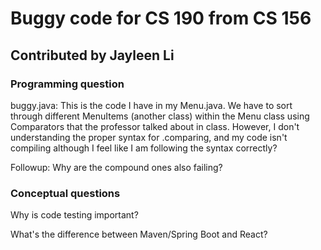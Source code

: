 # Buggy code for CS 190 from CS 156

## Contributed by Jayleen Li

### Programming question
buggy.java: This is the code I have in my Menu.java.
We have to sort through different MenuItems (another class) within the Menu class using Comparators that the professor talked about in class. However, I don't understanding the proper syntax for .comparing, and my code isn't compiling although I feel like I am following the syntax correctly?

Followup: Why are the compound ones also failing?

### Conceptual questions
Why is code testing important?

What's the difference between Maven/Spring Boot and React?
